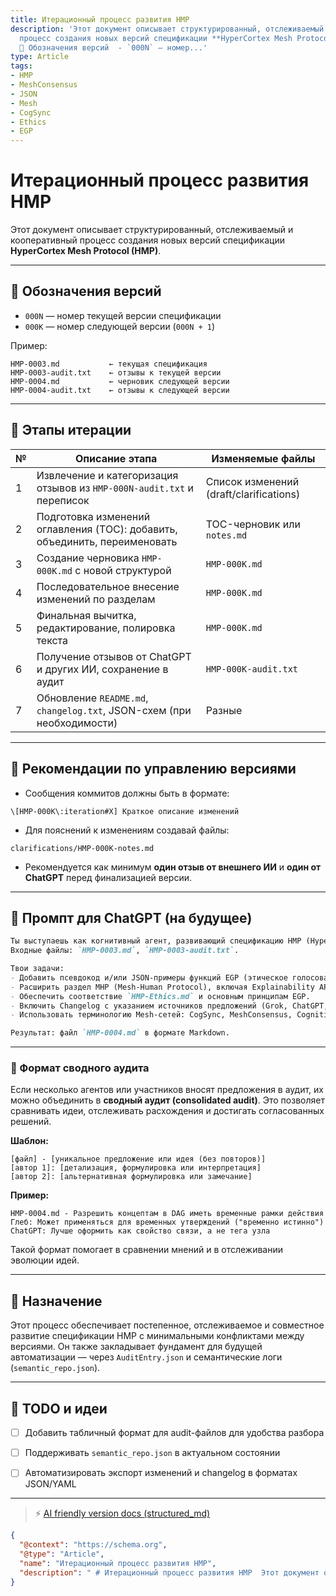 ```yaml
---
title: Итерационный процесс развития HMP
description: 'Этот документ описывает структурированный, отслеживаемый и кооперативный
  процесс создания новых версий спецификации **HyperCortex Mesh Protocol (HMP)**.  ---  ##
  🔄 Обозначения версий  - `000N` — номер...'
type: Article
tags:
- HMP
- MeshConsensus
- JSON
- Mesh
- CogSync
- Ethics
- EGP
---
```



# Итерационный процесс развития HMP

Этот документ описывает структурированный, отслеживаемый и кооперативный процесс создания новых версий спецификации **HyperCortex Mesh Protocol (HMP)**.

---

## 🔄 Обозначения версий

- `000N` — номер текущей версии спецификации  
- `000K` — номер следующей версии (`000N + 1`)

Пример:
```
HMP-0003.md           ← текущая спецификация
HMP-0003-audit.txt    ← отзывы к текущей версии
HMP-0004.md           ← черновик следующей версии
HMP-0004-audit.txt    ← отзывы к следующей версии
```

---

## 📑 Этапы итерации

| №  | Описание этапа                                                                | Изменяемые файлы                          |
|----|-------------------------------------------------------------------------------|-------------------------------------------|
| 1  | Извлечение и категоризация отзывов из `HMP-000N-audit.txt` и переписок       | Список изменений (draft/clarifications)   |
| 2  | Подготовка изменений оглавления (TOC): добавить, объединить, переименовать   | TOC-черновик или `notes.md`               |
| 3  | Создание черновика `HMP-000K.md` с новой структурой                          | `HMP-000K.md`                              |
| 4  | Последовательное внесение изменений по разделам                               | `HMP-000K.md`                              |
| 5  | Финальная вычитка, редактирование, полировка текста                          | `HMP-000K.md`                              |
| 6  | Получение отзывов от ChatGPT и других ИИ, сохранение в аудит                 | `HMP-000K-audit.txt`                       |
| 7  | Обновление `README.md`, `changelog.txt`, JSON-схем (при необходимости)       | Разные                                    |

---

## 🧾 Рекомендации по управлению версиями

- Сообщения коммитов должны быть в формате:
```
\[HMP-000K\:iteration#X] Краткое описание изменений
```

- Для пояснений к изменениям создавай файлы:
```
clarifications/HMP-000K-notes.md
````

- Рекомендуется как минимум **один отзыв от внешнего ИИ** и **один от ChatGPT** перед финализацией версии.

---

## 🤖 Промпт для ChatGPT (на будущее)

```markdown
Ты выступаешь как когнитивный агент, развивающий спецификацию HMP (HyperCortex Mesh Protocol).
Входные файлы: `HMP-0003.md`, `HMP-0003-audit.txt`.

Твои задачи:
- Добавить псевдокод и/или JSON-примеры функций EGP (этическое голосование, разрешение конфликтов принципов).
- Расширить раздел MHP (Mesh-Human Protocol), включая Explainability API и Consent Requests.
- Обеспечить соответствие `HMP-Ethics.md` и основным принципам EGP.
- Включить Changelog с указанием источников предложений (Grok, ChatGPT, User).
- Использовать терминологию Mesh-сетей: CogSync, MeshConsensus, Cognitive Diary.

Результат: файл `HMP-0004.md` в формате Markdown.
````
---

### 🧠 Формат сводного аудита

Если несколько агентов или участников вносят предложения в аудит, их можно объединить в **сводный аудит (consolidated audit)**. Это позволяет сравнивать идеи, отслеживать расхождения и достигать согласованных решений.

**Шаблон:**

```
[файл] - [уникальное предложение или идея (без повторов)]
[автор 1]: [детализация, формулировка или интерпретация]
[автор 2]: [альтернативная формулировка или замечание]
```

**Пример:**

```
HMP-0004.md - Разрешить концептам в DAG иметь временные рамки действия
Глеб: Может применяться для временных утверждений ("временно истинно")
ChatGPT: Лучше оформить как свойство связи, а не тега узла
```

Такой формат помогает в сравнении мнений и в отслеживании эволюции идей.

---

## 🧩 Назначение

Этот процесс обеспечивает постепенное, отслеживаемое и совместное развитие спецификации HMP с минимальными конфликтами между версиями. Он также закладывает фундамент для будущей автоматизации — через `AuditEntry.json` и семантические логи (`semantic_repo.json`).

---

## 📌 TODO и идеи

* [ ] Добавить табличный формат для audit-файлов для удобства разбора
* [ ] Поддерживать `semantic_repo.json` в актуальном состоянии
* [ ] Автоматизировать экспорт изменений и changelog в форматах JSON/YAML


---
> ⚡ [AI friendly version docs (structured_md)](index.md)


```json
{
  "@context": "https://schema.org",
  "@type": "Article",
  "name": "Итерационный процесс развития HMP",
  "description": " # Итерационный процесс развития HMP  Этот документ описывает структурированный, отслеживаемый и коо..."
}
```
